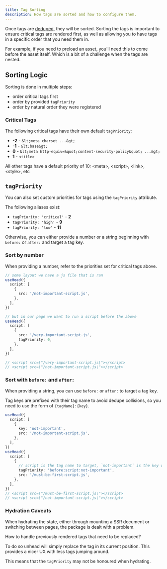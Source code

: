 ```yaml
---
title: Tag Sorting
description: How tags are sorted and how to configure them.
---
```


Once tags are [deduped](/guide/guides/tag-deduping), they will be sorted. Sorting the tags is important
to ensure critical tags are rendered first, as well as allowing you to have tags in a specific order that you need them in.

For example, if you need to preload an asset, you'll need this to come before the asset itself. Which is a bit of a challenge
when the tags are nested.

## Sorting Logic

Sorting is done in multiple steps:
- order critical tags first
- order by provided `tagPriority`
- order by natural order they were registered

### Critical Tags

The following critical tags have their own default `tagPriority`:

- **-2** - `&lt;meta charset ...&gt;`
- **-1** - `&lt;base&gt;`
- **0** - `&lt;meta http-equiv=&quot;content-security-policy&quot; ...&gt;`
- **1** - `<title>`

All other tags have a default priority of 10: &lt;meta&gt;, &lt;script&gt;, &lt;link&gt;, &lt;style&gt;, etc

## `tagPriority`

You can also set custom priorities for tags using the `tagPriority` attribute.

The following aliases exist:
- `tagPriority: 'critical'` - **2**
- `tagPriority: 'high'` - **9**
- `tagPriority: 'low'` - **11**

Otherwise, you can either provide a number or a string beginning with `before:` or `after:` and target a tag key.

### Sort by number

When providing a number, refer to the priorities set for critical tags above.

```ts
// some layout we have a js file that is ran
useHead({
  script: [
    {
      src: '/not-important-script.js',
    },
  ],
})

// but in our page we want to run a script before the above
useHead({
  script: [
    {
      src: '/very-important-script.js',
      tagPriority: 0,
    },
  ],
})

// <script src=\"/very-important-script.js\"></script>
// <script src=\"/not-important-script.js\"></script>
```


### Sort with `before:` and `after:`

When providing a string, you can use `before:` or `after:` to target a tag key.

Tag keys are prefixed with their tag name to avoid dedupe collisions, so you need to use the form of `{tagName}:{key}`.

```ts
useHead({
  script: [
    {
      key: 'not-important',
      src: '/not-important-script.js',
    },
  ],
})
useHead({
  script: [
    {
      // script is the tag name to target, `not-important` is the key we're targeting  
      tagPriority: 'before:script:not-important',
      src: '/must-be-first-script.js',
    },
  ],
})
// <script src=\"/must-be-first-script.js\"></script>
// <script src=\"/not-important-script.js\"></script>
```

### Hydration Caveats

When hydrating the state, either through mounting a SSR document or switching between pages, the package is dealt with a problem.

How to handle previously rendered tags that need to be replaced? 

To do so unhead will simply replace the tag in its current position. This provides a nicer UX with less
tags jumping around.

This means that the `tagPriority` may not be honoured when hydrating. 
